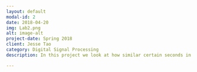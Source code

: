 ```yaml
---
layout: default
modal-id: 2
date: 2018-04-20
img: Lab2.png
alt: image-alt
project-date: Spring 2018
client: Jesse Tao
category: Digital Signal Processing
description: In this project we look at how similar certain seconds in a music track are to each other, as well as look into the rhythm and chroma of a certain music track. We will use these features in a future project to compare two music tracks to see if they are part of the same genre of music using this analysis. To see more details of the project click <a href="http://boulderpogoraids.tk/Tao_Jesse_Lab2">here</a>. And for the audio files of the project click <a href="https://github.com/auisgold/dsp/tree/master/audio/classifier">here</a>.

---
```

